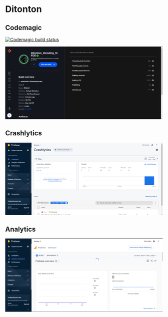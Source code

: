 # Ditonton



## Codemagic
[![Codemagic build status](https://api.codemagic.io/apps/63908300cb6cb1f93c1d8315/6390839fe72f5b80d6dab36a/status_badge.svg)](https://codemagic.io/app/63908300cb6cb1f93c1d8315/build/6390839fe72f5b80d6dab36a)

<img src="https://github.com/RadRasyad/Ditonton_Dicoding_MFDE/blob/master/ss/ci_crop.png" >

## Crashlytics
<img src="https://github.com/RadRasyad/Ditonton_Dicoding_MFDE/blob/master/ss/crash_crop.png" >

## Analytics
<img src="https://github.com/RadRasyad/Ditonton_Dicoding_MFDE/blob/master/ss/ana_crop.png" >
